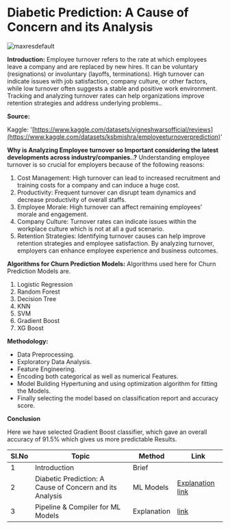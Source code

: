 # Diabetic Prediction: A Cause of Concern and its Analysis

![maxresdefault](https://github.com/user-attachments/assets/46102169-e1e5-4908-86f7-82a92dcf0fb4)




**Introduction:**
Employee turnover refers to the rate at which employees leave a company and are replaced by new hires. It can be voluntary (resignations) or involuntary (layoffs, terminations). High turnover can indicate issues with job satisfaction, company culture, or other factors, while low turnover often suggests a stable and positive work environment. Tracking and analyzing turnover rates can help organizations improve retention strategies and address underlying problems..


**Source:** 

Kaggle: '[https://www.kaggle.com/datasets/vigneshwarsofficial/reviews](https://www.kaggle.com/datasets/ksbmishra/employeeturnoverprediction)'

**Why is Analyzing Employee turnover so Important considering the latest developments across industry/companies..?** 
    Understanding employee turnover is so crucial for employers because of the following reasons:

1. Cost Management: High turnover can lead to increased recruitment and training costs for a company and can induce a huge cost.
2. Productivity: Frequent turnover can disrupt team dynamics and decrease productivity of overall staffs.
3. Employee Morale: High turnover can affect remaining employees’ morale and engagement.
4. Company Culture: Turnover rates can indicate issues within the workplace culture which is not at all a gud scenario.
5. Retention Strategies: Identifying turnover causes can help improve retention strategies and employee satisfaction.
By analyzing turnover, employers can enhance employee experience and business outcomes.



**Algorithms for Churn Prediction Models:**
Algorithms used here for Churn Prediction Models are.
1. Logistic Regression
2. Random Forest
3. Decision Tree
4. KNN
5. SVM
6. Gradient Boost
7. XG Boost

   
**Methodology:**
- Data Preprocessing.
- Exploratory Data Analysis.
- Feature Engineering.
- Encoding both categorical as well as numerical Features.
- Model Building Hypertuning and using optimization algorithm for fitting the Models.
- Finally selecting the model based on classification report and accuracy score.


 **Conclusion** 
 
Here we have selected Gradient Boost classifier, which gave an overall accuracy of 91.5% which gives us more predictable Results.



| Sl.No| Topic| Method| Link|
|-|-|-|-|
|1| Introduction | Brief |[ ](-)
|2| Diabetic Prediction: A Cause of Concern and its Analysis | ML Models |[ Explanation link](https://colab.research.google.com/drive/1ouEnvHj2NcW0-TQ4uBqc_5n5gMtykROM#scrollTo=7bLMcvlylmPf)
|3| Pipeline & Compiler for ML Models | Explanation |[ link](https://machinelearningmodels.org/comprehensive-guide-to-machine-learning-pipelines/)

